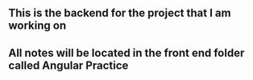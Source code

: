## This is the backend for the project that I am working on

## All notes will be located in the front end folder called Angular Practice 


